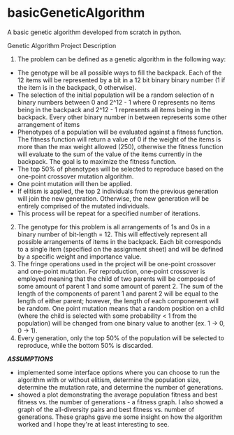 # basicGeneticAlgorithm
A basic genetic algorithm developed from scratch in python.

Genetic Algorithm Project Description

1. The problem can be defined as a genetic algorithm in the following way:
 - The genotype will be all possible ways to fill the backpack. Each of the 12 items will be represented by a bit in a 12 bit binary
   binary number (1 if the item is in the backpack, 0 otherwise).
 - The selection of the initial population will be a random selection of n binary numbers between 0 and 2^12 - 1 where 0 represents no
   items being in the backpack and 2^12 - 1 represents all items being in the backpack. Every other binary number in between represents
   some other arrangement of items
 - Phenotypes of a population will be evaluated against a fitness function. The fitness function will return a value of 0 if the weight
   of the items is more than the max weight allowed (250), otherwise the fitness function will evaluate to the sum of the value of the
   items currently in the backpack. The goal is to maximize the fitness function.
 - The top 50% of phenotypes will be selected to reproduce based on the one-point crossover mutation algorithm.
 - One point mutation will then be applied. 
 - If elitism is applied, the top 2 individuals from the previous generation will join the new generation. Otherwise, the new
   generation will be entirely comprised of the mutated individuals.
 - This process will be repeat for a specified number of iterations.
2. The genotype for this problem is all arrangements of 1s and 0s in a binary number of bit-length = 12. This will effectively represent
   all possible arrangements of items in the backpack. Each bit corresponds to a single item (specified on the assignment sheet) and will
   be defined by a specific weight and importance value.
3. The fringe operations used in the project will be one-point crossover and one-point mutation. For reproduction, one-point crossover
   is employed meaning that the child of two parents will be composed of some amount of parent 1 and some amount of parent 2. The sum of
   the length of the components of parent 1 and parent 2 will be equal to the length of either parent; however, the length of each componenent 
   will be random. One point mutation means that a random position on a child (where the child is selected with some probability < 1 from
   the population) will be changed from one binary value to another (ex. 1 -> 0, 0 -> 1).
4. Every generation, only the top 50% of the population will be selected to reproduce, while the bottom 50% is discarded.

***ASSUMPTIONS***
 - implemented some interface options where you can choose to run the algorithm with or without elitism, determine the population size,
   determine the mutation rate, and determine the number of generations.
 - showed a plot demonstrating the average population fitness and best fitness vs. the number of generations - a fitness graph. I also 
   showed a graph of the all-diversity pairs and best fitness vs. number of generations. These graphs gave me some insight on how the 
   algorithm worked and I hope they're at least interesting to see.


